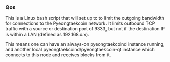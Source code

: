 ### Qos ###

This is a Linux bash script that will set up tc to limit the outgoing bandwidth for connections to the Pyeongtaekcoin network. It limits outbound TCP traffic with a source or destination port of 9333, but not if the destination IP is within a LAN (defined as 192.168.x.x).

This means one can have an always-on pyeongtaekcoind instance running, and another local pyeongtaekcoind/pyeongtaekcoin-qt instance which connects to this node and receives blocks from it.
